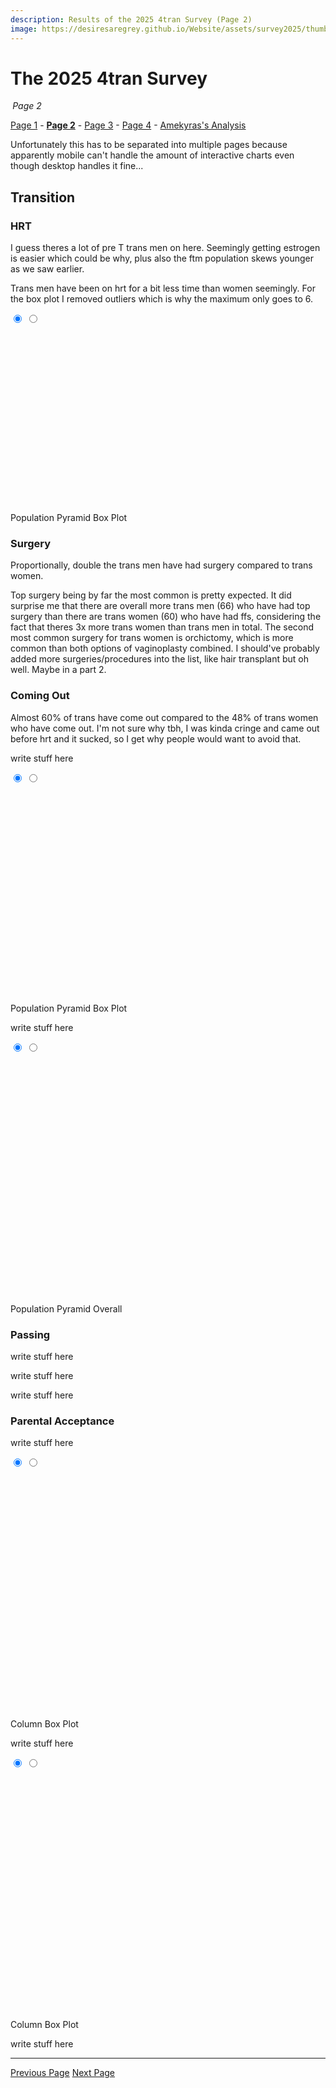 ```yaml
---
description: Results of the 2025 4tran Survey (Page 2)
image: https://desiresaregrey.github.io/Website/assets/survey2025/thumb.png
---
```

<script src="https://cdn.jsdelivr.net/npm/apexcharts"></script>
<script src="../../4transurvey2025.js?8"></script>
<!-- js is gonna make me 41 :( -->

# The 2025 4tran Survey
<h6 style="margin: 0 0.2rem">Page 2</h6>

[Page 1](../) - [**Page 2**]() - [Page 3](../3) - [Page 4](../4) - [Amekyras's Analysis](../amekyras)

Unfortunately this has to be separated into multiple pages because apparently mobile can't handle the amount of interactive charts even though desktop handles it fine...

## Transition

### HRT

I guess theres a lot of pre T trans men on here. Seemingly getting estrogen is easier which could be why, plus also the ftm population skews younger as we saw earlier.

<div id="onhrt-chart"></div>
<script>
    createRatioBarChart("onhrt-chart", "hrt_nocis.json", "On HRT", undefined, [], ["#7B61FF", "#00E0B8"], 225);
</script>

Trans men have been on hrt for a bit less time than women seemingly. For the box plot I removed outliers which is why the maximum only goes to 6.

<div class="chart-set">
  <input id="hrt-time-a" class="vh" type="radio" name="view-hrt-time" checked>
  <input id="hrt-time-b" class="vh" type="radio" name="view-hrt-time">
  
  <div class="chart-stack" style="min-height: 300px;">
    <div id="hrt-time-pop-pyramid" class="chart-layer layer-a"></div>
    <div id="hrt-time-box-plot" class="chart-layer layer-b"></div>
  </div>
  <script>
    createPopPyramidChart("hrt-time-pop-pyramid", "hrt_time_pop_pyramid.json", "Time on HRT", "Population Pyramid", 30, 300);
    createBoxPlot("hrt-time-box-plot", "hrt_time_boxplot.json", "Time on HRT", "Box Plot", false, undefined, 300);
  </script>
  <div class="toggle">
    <label for="hrt-time-a" class="noselect">Population Pyramid</label>
    <label for="hrt-time-b" class="noselect">Box Plot</label>
  </div>
</div>

### Surgery

Proportionally, double the trans men have had surgery compared to trans women.

<div id="hassurgery-chart"></div>
<script>
    createRatioBarChart("hassurgery-chart", "surgery_nocis.json", "Has Had Surgery", undefined, [], ["#7B61FF", "#00E0B8"], 225);
</script>

Top surgery being by far the most common is pretty expected. It did surprise me that there are overall more trans men (66) who have had top surgery than there are trans women (60) who have had ffs, considering the fact that theres 3x more trans women than trans men in total. The second most common surgery for trans women is orchictomy, which is more common than both options of vaginoplasty combined. I should've probably added more surgeries/procedures into the list, like hair transplant but oh well. Maybe in a part 2.

<div id="surgeries-chart"></div>
<script>
    createRatioBarChart("surgeries-chart", "surgeries_nocis.json", "Surgeries", undefined, [], ["#2983FF", "#EA3546", "#4caf50", "#FEB019", "#FF9800", "#449DD1", "#43BCCD", "#00E396", "#7D02EB", "#775DD0", "#546E7A", "#2E294E"], 300);
</script>

### Coming Out

Almost 60% of trans have come out compared to the 48% of trans women who have come out. I'm not sure why tbh, I was kinda cringe and came out before hrt and it sucked, so I get why people would want to avoid that.

<div id="came-out-chart"></div>
<script>
    createRatioBarChart("came-out-chart", "came_out_nocis.json", "Came Out", undefined, [], ["#7B61FF", "#00E0B8"], 225);
</script>


write stuff here  

<div class="chart-set">
  <input id="came-out-time-a" class="vh" type="radio" name="came-out-time" checked>
  <input id="came-out-time-b" class="vh" type="radio" name="came-out-time">
  
  <div class="chart-stack" style="min-height: 350px;">
    <div id="came-out-time-pop-pyramid" class="chart-layer layer-a"></div>
    <div id="came-out-time-box-plot" class="chart-layer layer-b"></div>
  </div>
  <script>
    createPopPyramidChart("came-out-time-pop-pyramid", "years_came_out_pop_pyramid.json", "Time Since Coming Out", "Population Pyramid", 30, 350);
    createBoxPlot("came-out-time-box-plot", "years_came_out_boxplot.json", "Time on HRT", "Box Plot", false, undefined, 350);
  </script>
  <div class="toggle">
    <label for="came-out-time-a" class="noselect">Population Pyramid</label>
    <label for="came-out-time-b" class="noselect">Box Plot</label>
  </div>
</div>

write stuff here  

<div class="chart-set">
  <input id="realizing-time-a" class="vh" type="radio" name="realizing-time" checked>
  <input id="realizing-time-b" class="vh" type="radio" name="realizing-time">
  
  <div class="chart-stack" style="min-height: 400px;">
    <div id="realizing-time-pop-pyramid" class="chart-layer layer-a"></div>
    <div id="realizing-time-overall" class="chart-layer layer-b"></div>
  </div>
  <script>
    createPopPyramidChart("realizing-time-pop-pyramid", "years_realized_pop_pyramid.json", "Time Since Realizing", "Population Pyramid", 30, 400);
    createBarChart("realizing-time-overall", "years_realized_reversed.json", "Time Since Realizing", "Overall", [3, 4, 5], undefined, 400);
  </script>
  <div class="toggle">
    <label for="realizing-time-a" class="noselect">Population Pyramid</label>
    <label for="realizing-time-b" class="noselect">Overall</label>
  </div>
</div>

### Passing

write stuff here

<div id="passing-level-chart"></div>
<script>
    createRatioBarChart("passing-level-chart", "passing_level_reversed_nocis.json", "Current Passing Level", undefined, [], ["#333f44", "#2E294E", "#5653FE", "#8210e6", "#A300D6"], 225);
</script>

write stuff here

<div id="future-passing-level-chart"></div>
<script>
    createRatioBarChart("future-passing-level-chart", "future_passing_level_reversed_nocis.json", "Future Passing Level", undefined, [], ["#333f44", "#2E294E", "#5653FE", "#7D02EB", "#A300D6"], 225);
</script>

write stuff here

<div id="stealth-chart"></div>
<script>
    createRatioBarChart("stealth-chart", "stealth_nocis.json", "Stealth", undefined, [], ["#8210e6", "#2E294E", "#333f44"], 225);
</script>

### Parental Acceptance

write stuff here

<div class="chart-set">
  <input id="acceptance-came-out-a" class="vh" type="radio" name="acceptance-came-out" checked>
  <input id="acceptance-came-out-b" class="vh" type="radio" name="acceptance-came-out">
  
  <div class="chart-stack" style="min-height: 400px;">
    <div id="acceptance-came-out-column" class="chart-layer layer-a"></div>
    <div id="acceptance-came-out-box-plot" class="chart-layer layer-b"></div>
  </div>
  <script>
    createColumnChart("acceptance-came-out-column", "parents_acceptance_came_out_nocis.json", "Parental Acceptance when Coming Out", undefined, [], undefined, 400);
    createBoxPlot("acceptance-came-out-box-plot", "parental_acceptance_came_out_nocis_boxplot.json", "Parental Acceptance when Coming Out", undefined, false, undefined, 400);
  </script>
  <div class="toggle">
    <label for="acceptance-came-out-a" class="noselect">Column</label>
    <label for="acceptance-came-out-b" class="noselect">Box Plot</label>
  </div>
</div>


write stuff here

<div class="chart-set">
  <input id="acceptance-now-a" class="vh" type="radio" name="acceptance-now" checked>
  <input id="acceptance-now-b" class="vh" type="radio" name="acceptance-now">
  
  <div class="chart-stack" style="min-height: 400px;">
    <div id="acceptance-now-column" class="chart-layer layer-a"></div>
    <div id="acceptance-now-box-plot" class="chart-layer layer-b"></div>
  </div>
  <script>
    createColumnChart("acceptance-now-column", "parents_acceptance_now_nocis.json", "Parental Acceptance Now", undefined, [], undefined, 400);
    createBoxPlot("acceptance-now-box-plot", "parental_acceptance_now_nocis_boxplot.json", "Parental Acceptance Now", undefined, false, undefined, 400);
  </script>
  <div class="toggle">
    <label for="acceptance-now-a" class="noselect">Column</label>
    <label for="acceptance-now-b" class="noselect">Box Plot</label>
  </div>
</div>

write stuff here

<div id="acceptance-change"></div>
<script>
    createChangeBoxPlot("acceptance-change", "parental_acceptance_change_nocis_boxplot.json", "Parental Acceptance Change", undefined, false, 8, 250);
</script>

___
<div class="button-container">
  <a class="big-button" href="../">Previous Page</a>
  <a class="big-button" href="../3">Next Page</a>
</div>